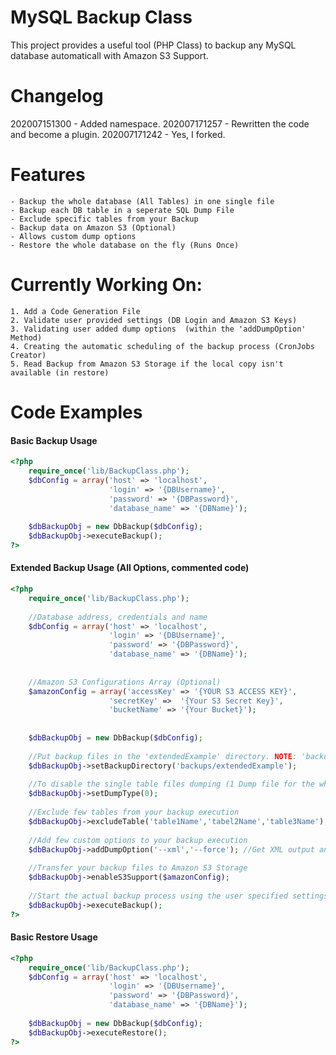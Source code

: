 MySQL Backup Class
==================
This project provides a useful tool (PHP Class) to backup any MySQL database automaticall with Amazon S3 Support.

# Changelog

202007151300 - Added namespace.
202007171257 - Rewritten the code and become a plugin.
202007171242 - Yes, I forked.

# Features
	- Backup the whole database (All Tables) in one single file
	- Backup each DB table in a seperate SQL Dump File
	- Exclude specific tables from your Backup
	- Backup data on Amazon S3 (Optional)
	- Allows custom dump options
	- Restore the whole database on the fly (Runs Once)

# Currently Working On:

	1. Add a Code Generation File   
	2. Validate user provided settings (DB Login and Amazon S3 Keys)   
	3. Validating user added dump options  (within the 'addDumpOption' Method)   
	4. Creating the automatic scheduling of the backup process (CronJobs Creator)
	5. Read Backup from Amazon S3 Storage if the local copy isn't available (in restore)

Code Examples
=============

#### Basic Backup Usage
```php
<?php
	require_once('lib/BackupClass.php');
	$dbConfig = array('host' => 'localhost',
					  'login' => '{DBUsername}',
					  'password' => '{DBPassword}',
					  'database_name' => '{DBName}');
	
	$dbBackupObj = new DbBackup($dbConfig);
	$dbBackupObj->executeBackup();
?>
```

#### Extended Backup Usage (All Options, commented code)
```php
<?php
	require_once('lib/BackupClass.php');
	
	//Database address, credentials and name
	$dbConfig = array('host' => 'localhost',
					  'login' => '{DBUsername}',
					  'password' => '{DBPassword}',
					  'database_name' => '{DBName}');
	
	
	//Amazon S3 Configurations Array (Optional)
	$amazonConfig = array('accessKey' => '{YOUR S3 ACCESS KEY}',
				 	  'secretKey' =>  '{Your S3 Secret Key}',
				  	  'bucketName' => '{Your Bucket}');
	
	
	$dbBackupObj = new DbBackup($dbConfig);
	
	//Put backup files in the 'extendedExample' directory. NOTE: 'backups' DIR should be writable
	$dbBackupObj->setBackupDirectory('backups/extendedExample');
	
	//To disable the single table files dumping (1 Dump file for the whole database)
	$dbBackupObj->setDumpType(0); 
	
	//Exclude few tables from your backup execution
	$dbBackupObj->excludeTable('table1Name','tabel2Name','table3Name');
	
	//Add few custom options to your backup execution
	$dbBackupObj->addDumpOption('--xml','--force'); //Get XML output and Continue on error
	
	//Transfer your backup files to Amazon S3 Storage
	$dbBackupObj->enableS3Support($amazonConfig);
	
	//Start the actual backup process using the user specified settings and options
	$dbBackupObj->executeBackup();
?>
```

#### Basic Restore Usage
```php
<?php
	require_once('lib/BackupClass.php');
	$dbConfig = array('host' => 'localhost',
					  'login' => '{DBUsername}',
					  'password' => '{DBPassword}',
					  'database_name' => '{DBName}');
	
	$dbBackupObj = new DbBackup($dbConfig);
	$dbBackupObj->executeRestore();
?>
```